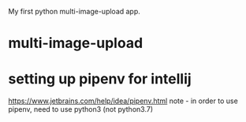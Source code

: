 My first python multi-image-upload app.
# multi-image-upload

# setting up pipenv for intellij
https://www.jetbrains.com/help/idea/pipenv.html
 note - in order to use pipenv, need to use python3 (not python3.7)
